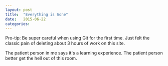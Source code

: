 ```yaml
---
layout: post
title:  "Everything is Gone"
date:   2015-06-22
categories:
---
```

Pro-tip: Be super careful when using Git for the first time. Just felt the classic pain of deleting about 3 hours of work on this site.

The patient person in me says it's a learning experience. The patient person better get the hell out of this room.
